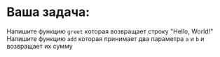# Ваша задача:

Напишите функцию `greet` которая возвращает строку "Hello, World!"
Напишите функцию `add` которая принимает два параметра `a` и `b` и возвращает их сумму
